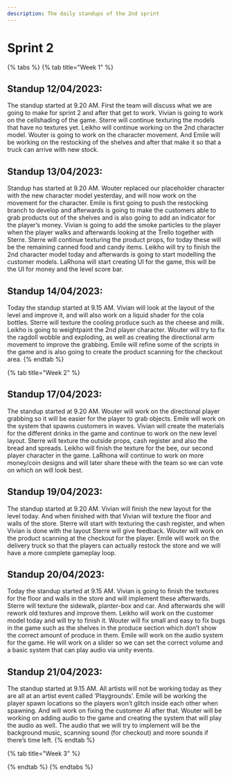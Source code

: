 ```yaml
---
description: The daily standups of the 2nd sprint
---
```


# Sprint 2



{% tabs %}
{% tab title="Week 1" %}
## Standup 12/04/2023:

The standup started at 9.20 AM. First the team will discuss what we are going to make for sprint 2 and after that get to work. Vivian is going to work on the cellshading of the game. Sterre will continue texturing the models that have no textures yet. Leikho will continue working on the 2nd character model. Wouter is going to work on the character movement. And Emile will be working on the restocking of the shelves and after that make it so that a truck can arrive with new stock.

## Standup 13/04/2023:

Standup has started at 9.20 AM. Wouter replaced our placeholder character with the new character model yesterday, and will now work on the movement for the character. Emile is first going to push the restocking branch to develop and afterwards is going to make the customers able to grab products out of the shelves and is also going to add an indicator for the player’s money. Vivian is going to add the smoke particles to the player when the player walks and afterwards looking at the Trello together with Sterre. Sterre will continue texturing the product props, for today these will be the remaining canned food and candy items. Leikho will try to finish the 2nd character model today and afterwards is going to start modelling the customer models. LaRhona will start creating UI for the game, this will be the UI for money and the level score bar.

## Standup 14/04/2023:

Today the standup started at 9.15 AM. Vivian will look at the layout of the level and improve it, and will also work on a liquid shader for the cola bottles. Sterre will texture the cooling produce such as the cheese and milk. Leikho is going to weightpaint the 2nd player character. Wouter will try to fix the ragdoll wobble and exploding, as well as creating the directional arm movement to improve the grabbing. Emile will refine some of the scripts in the game and is also going to create the product scanning for the checkout area.
{% endtab %}

{% tab title="Week 2" %}
## Standup 17/04/2023:

The standup started at 9.20 AM. Wouter will work on the directional player grabbing so it will be easier for the player to grab objects. Emile will work on the system that spawns customers in waves. Vivian will create the materials for the different drinks in the game and continue to work on the new level layout. Sterre will texture the outside props, cash register and also the bread and spreads. Leikho will finish the texture for the bee, our second player character in the game. LaRhona will continue to work on more money/coin designs and will later share these with the team so we can vote on which on will look best.&#x20;

## Standup 19/04/2023:

The standup started at 9.20 AM. Vivian will finish the new layout for the level today. And when finished with that Vivian will texture the floor and walls of the store. Sterre will start with texturing the cash register, and when Vivian is done with the layout Sterre will give feedback. Wouter will work on the product scanning at the checkout for the player. Emile will work on the delivery truck so that the players can actually restock the store and we will have a more complete gameplay loop.

## Standup 20/04/2023:

Today the standup started at 9.15 AM. Vivian is going to finish the textures for the floor and walls in the store and will implement these afterwards. Sterre will texture the sidewalk, planter-box and car. And afterwards she will rework old textures and improve them. Leikho will work on the customer model today and will try to finish it. Wouter will fix small and easy to fix bugs in the game such as the shelves in the produce section which don’t show the correct amount of produce in them. Emile will work on the audio system for the game. He will work on a slider so we can set the correct volume and a basic system that can play audio via unity events.

## Standup 21/04/2023:

The standup started at 9.15 AM. All artists will not be working today as they are all at an artist event called ‘Playgrounds’. Emile will be working the player spawn locations so the players won’t glitch inside each other when spawning. And will work on fixing the customer AI after that. Wouter will be working on adding audio to the game and creating the system that will play the audio as well. The audio that we will try to implement will be the background music, scanning sound (for checkout) and more sounds if there’s time left.
{% endtab %}

{% tab title="Week 3" %}

{% endtab %}
{% endtabs %}
